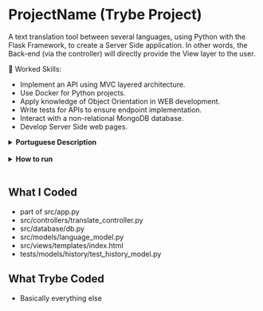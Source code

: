 # ProjectName (Trybe Project)

A text translation tool between several languages, using Python with the Flask Framework, to create a Server Side application. In other words, the Back-end (via the controller) will directly provide the View layer to the user.

🚵 Worked Skills:

- Implement an API using MVC layered architecture.
- Use Docker for Python projects.
- Apply knowledge of Object Orientation in WEB development.
- Write tests for APIs to ensure endpoint implementation.
- Interact with a non-relational MongoDB database.
- Develop Server Side web pages.

<details>
    <summary><strong>Portuguese Description</strong></summary></br>

    Uma ferramenta de tradução de textos entre vários idiomas, utilizando Python com o Framework Flask, para criar uma aplicação Server Side. Ou seja, o Back-end (pela controller) fornecerá diretamente a camada View, para a pessoa usuária.

    🚵 Habilidades a trabalhadas:

    - Implementar uma API utilizando arquitetura em camadas MVC.
    - Utilizar o Docker para projetos Python.
    - Aplicar conhecimentos de Orientação a Objetos no desenvolvimento WEB.
    - Escrever testes para APIs para garantir a implementação dos endpoints.
    - Interagir com um banco de dados não relacional MongoDB.
    - Desenvolver páginas web Server Side.

</details>

<br>

<details>
    <summary><strong>How to run</strong></summary></br>

    1. Clone this repository with:

        - `git clone git@github.com:NyPadilha/traduzo.git`
        - `cd  traduzo`

    Using Venv:

        1. Create the Virtual Environment:

            - `python3 -m venv .venv && source .venv/bin/activate`

        2. Install the dependencies:

            - `python3 -m pip install -r dev-requirements.txt`

    [Option A] Database and Flask with Docker:

        - `docker compose up translate`
        - `docker compose exec -it translate python3 src/run_seeds.py`

    [Option B]: Database with Docker and Flask with Venv:

        - `docker compose up -d mongodb`
        - `python3 src/run_seeds.py`
        - `python3 src/app.py`

    Test:

        `python3 -m pytest`

</details>

<br>

## What I Coded

- part of src/app.py
- src/controllers/translate_controller.py
- src/database/db.py
- src/models/language_model.py
- src/views/templates/index.html
- tests/models/history/test_history_model.py

## What Trybe Coded

- Basically everything else